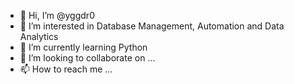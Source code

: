 - 👋 Hi, I’m @yggdr0
- 👀 I’m interested in Database Management, Automation and Data Analytics
- 🌱 I’m currently learning Python
- 💞️ I’m looking to collaborate on ...
- 📫 How to reach me ...

<!---
yggdr0/yggdr0 is a ✨ special ✨ repository because its `README.md` (this file) appears on your GitHub profile.
You can click the Preview link to take a look at your changes.
--->
